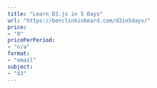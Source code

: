 ```yaml
---
title: "Learn D3.js in 5 Days"
url: "https://benclinkinbeard.com/d3in5days/"
price: 
- "0"
pricePerPeriod: 
- "n/a"
format: 
- "email"
subject: 
- "d3"
---
```

